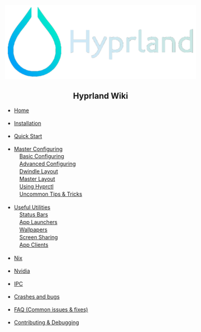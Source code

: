 <p align="center">
   <img src="https://raw.githubusercontent.com/hyprwm/Hyprland/main/assets/hyprland.png" />
   <br/>
   <h2 align="center"> Hyprland Wiki </h2>

<ul type="disc">
      <li><a href="https://github.com/hyprwm/Hyprland/wiki">Home</a></li>
      <br/>
      <li><a href="https://github.com/hyprwm/Hyprland/wiki/Installation">Installation</a></li>
      <br/>
      <li><a href="https://github.com/hyprwm/Hyprland/wiki/Quick-start">Quick Start</a></li>
      <br/>
      <li><a href="https://github.com/hyprwm/Hyprland/wiki/Configuring-Hyprland">Master Configuring</a></li>
      <a>　</a><a href="https://github.com/hyprwm/Hyprland/wiki/Basic-Config">Basic Configuring</a><br/>
      <a>　</a><a href="https://github.com/hyprwm/Hyprland/wiki/Advanced-config">Advanced Configuring</a><br/>
      <a>　</a><a href="https://github.com/hyprwm/Hyprland/wiki/Dwindle-Layout">Dwindle Layout</a><br/>
      <a>　</a><a href="https://github.com/hyprwm/Hyprland/wiki/Master-Layout">Master Layout</a><br/>
      <a>　</a><a href="https://github.com/hyprwm/Hyprland/wiki/Using-hyprctl">Using Hyprctl</a><br/>
      <a>　</a><a href="https://github.com/hyprwm/Hyprland/wiki/Uncommon-tips-&-tricks">Uncommon Tips & Tricks</a><br/>
      <br/>
      <li><a href="https://github.com/hyprwm/Hyprland/wiki/Useful-utilities">Useful Utilities</a></li>
      <a>　</a><a href="https://github.com/hyprwm/Hyprland/wiki/Status-Bars">Status Bars</a><br/>
      <a>　</a><a href="https://github.com/hyprwm/Hyprland/wiki/App-Launchers">App Launchers</a><br/>
      <a>　</a><a href="https://github.com/hyprwm/Hyprland/wiki/Wallpapers">Wallpapers</a><br/>
      <a>　</a><a href="https://github.com/hyprwm/Hyprland/wiki/Screen-Sharing">Screen Sharing</a><br/>
      <a>　</a><a href="https://github.com/hyprwm/Hyprland/wiki/App-Clients">App Clients</a><br/>
      <br/>
      <li><a href="https://github.com/hyprwm/Hyprland/wiki/Nix">Nix</a></li>
      <br/>
      <li><a href="https://github.com/hyprwm/Hyprland/wiki/Nvidia">Nvidia</a></li>
      <br/>
      <li><a href="https://github.com/hyprwm/Hyprland/wiki/IPC">IPC</a></li>
      <br/>
      <li><a href="https://github.com/hyprwm/Hyprland/wiki/Crashing-and-bugs">Crashes and bugs</a></li>
      <br/>
      <li><a href="https://github.com/hyprwm/Hyprland/wiki/FAQ">FAQ (Common issues & fixes)</a></li>
      <br/>
      <li><a href="https://github.com/hyprwm/Hyprland/wiki/Contributing-&-Debugging">Contributing & Debugging</a></li>
      <br/>

</ul>
</p>
